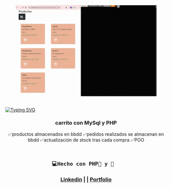 <div id="header" align="center">
   <img src="videoCarrito.gif" width="800"/>
</div>
<br> 

<a href="https://git.io/typing-svg"><img src="https://readme-typing-svg.demolab.com?font=Fira+Code&weight=600&size=30&duration=4000&pause=500&color=F75EAC&width=435&lines=%F0%9F%92%BBCarrito+MySql+POO" alt="Typing SVG" /></a>
 

<div id="badge" align="center">

    
<div/> 
  
### carrito con MySql y PHP
✅productos almacenados en bbdd
✅pedidos realizados se almacenan en bbdd
✅actualización de stock tras cada compra
✅POO

 
</br>

  <h3  align="center"> 
    <pre>💻Hecho con PHP🐘 y 💝  </pre> 
  <h3/>
 
  <a href="https://www.linkedin.com/in/emmily-santos-a6851327b?utm_source=share&utm_campaign=share_via&utm_content=profile&utm_medium=android_app">Linkedin</a> | |
  <a href="https://emmilyportfoliosantos.000webhostapp.com/portfolio/index.php">Portfolio</a>
